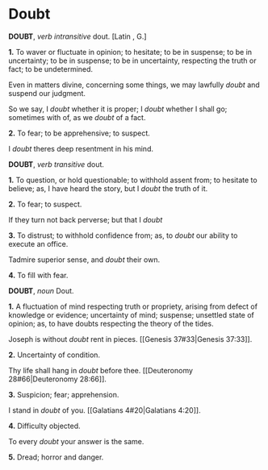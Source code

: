 # Doubt

**DOUBT**, _verb intransitive_ dout. \[Latin , G.\]

**1.** To waver or fluctuate in opinion; to hesitate; to be in suspense; to be in uncertainty; to be in suspense; to be in uncertainty, respecting the truth or fact; to be undetermined.

Even in matters divine, concerning some things, we may lawfully _doubt_ and suspend our judgment.

So we say, I _doubt_ whether it is proper; I _doubt_ whether I shall go; sometimes with of, as we _doubt_ of a fact.

**2.** To fear; to be apprehensive; to suspect.

I _doubt_ theres deep resentment in his mind.

**DOUBT**, _verb transitive_ dout.

**1.** To question, or hold questionable; to withhold assent from; to hesitate to believe; as, I have heard the story, but I _doubt_ the truth of it.

**2.** To fear; to suspect.

If they turn not back perverse; but that I _doubt_

**3.** To distrust; to withhold confidence from; as, to _doubt_ our ability to execute an office.

Tadmire superior sense, and _doubt_ their own.

**4.** To fill with fear.

**DOUBT**, _noun_ Dout.

**1.** A fluctuation of mind respecting truth or propriety, arising from defect of knowledge or evidence; uncertainty of mind; suspense; unsettled state of opinion; as, to have doubts respecting the theory of the tides.

Joseph is without _doubt_ rent in pieces. [[Genesis 37#33|Genesis 37:33]].

**2.** Uncertainty of condition.

Thy life shall hang in _doubt_ before thee. [[Deuteronomy 28#66|Deuteronomy 28:66]].

**3.** Suspicion; fear; apprehension.

I stand in _doubt_ of you. [[Galatians 4#20|Galatians 4:20]].

**4.** Difficulty objected.

To every _doubt_ your answer is the same.

**5.** Dread; horror and danger.